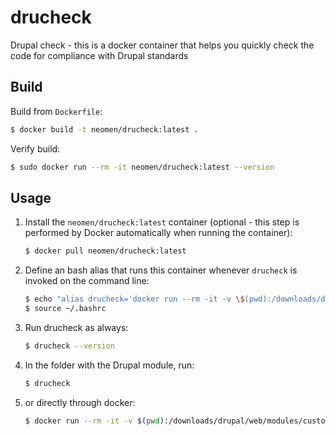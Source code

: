# drucheck
Drupal check - this is a docker container that helps you quickly check the code for compliance with Drupal standards

Build
--------------------

Build from `Dockerfile`:

``` sh
$ docker build -t neomen/drucheck:latest .
```

Verify build:

``` sh
$ sudo docker run --rm -it neomen/drucheck:latest --version
```

Usage
--------------------

1. Install the `neomen/drucheck:latest` container (optional - this step is performed by Docker automatically when running the container):

    ``` sh
    $ docker pull neomen/drucheck:latest
    ```


2. Define an bash alias that runs this container whenever `drucheck` is invoked on the command line:

	``` sh
	$ echo "alias drucheck='docker run --rm -it -v \$(pwd):/downloads/drupal/web/modules/custom/workspace neomen/drucheck:latest'" >> ~/.bashrc
	$ source ~/.bashrc
	```


3. Run drucheck as always:

	``` sh
	$ drucheck --version
	```

4. In the folder with the Drupal module, run:

	``` sh
	$ drucheck
	```

5. or directly through docker:

	``` sh
	$ docker run --rm -it -v $(pwd):/downloads/drupal/web/modules/custom/workspace neomen/drucheck:latest
	```
